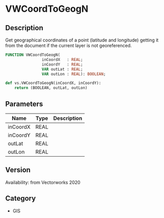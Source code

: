# VWCoordToGeogN

## Description
Get geographical coordinates of a point (latitude and longitude) getting it from the document if the current layer is not georeferenced.

```pascal
FUNCTION VWCoordToGeogN(
				inCoordX   : REAL;
				inCoordY   : REAL;
				VAR outLat : REAL;
				VAR outLon : REAL): BOOLEAN;
```

```python
def vs.VWCoordToGeogN(inCoordX, inCoordY):
    return (BOOLEAN, outLat, outLon)
```

## Parameters
|Name|Type|Description|
|---|---|---|
|inCoordX|REAL|   |
|inCoordY|REAL|   |
|outLat|REAL|   |
|outLon|REAL|   |

## Version
Availability: from Vectorworks 2020

## Category
* GIS

